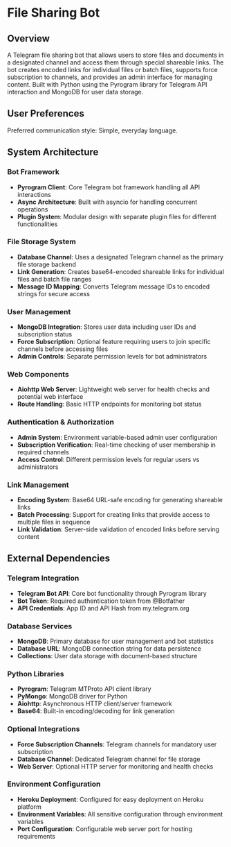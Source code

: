 # File Sharing Bot

## Overview

A Telegram file sharing bot that allows users to store files and documents in a designated channel and access them through special shareable links. The bot creates encoded links for individual files or batch files, supports force subscription to channels, and provides an admin interface for managing content. Built with Python using the Pyrogram library for Telegram API interaction and MongoDB for user data storage.

## User Preferences

Preferred communication style: Simple, everyday language.

## System Architecture

### Bot Framework
- **Pyrogram Client**: Core Telegram bot framework handling all API interactions
- **Async Architecture**: Built with asyncio for handling concurrent operations
- **Plugin System**: Modular design with separate plugin files for different functionalities

### File Storage System
- **Database Channel**: Uses a designated Telegram channel as the primary file storage backend
- **Link Generation**: Creates base64-encoded shareable links for individual files and batch file ranges
- **Message ID Mapping**: Converts Telegram message IDs to encoded strings for secure access

### User Management
- **MongoDB Integration**: Stores user data including user IDs and subscription status
- **Force Subscription**: Optional feature requiring users to join specific channels before accessing files
- **Admin Controls**: Separate permission levels for bot administrators

### Web Components
- **Aiohttp Web Server**: Lightweight web server for health checks and potential web interface
- **Route Handling**: Basic HTTP endpoints for monitoring bot status

### Authentication & Authorization
- **Admin System**: Environment variable-based admin user configuration
- **Subscription Verification**: Real-time checking of user membership in required channels
- **Access Control**: Different permission levels for regular users vs administrators

### Link Management
- **Encoding System**: Base64 URL-safe encoding for generating shareable links
- **Batch Processing**: Support for creating links that provide access to multiple files in sequence
- **Link Validation**: Server-side validation of encoded links before serving content

## External Dependencies

### Telegram Integration
- **Telegram Bot API**: Core bot functionality through Pyrogram library
- **Bot Token**: Required authentication token from @Botfather
- **API Credentials**: App ID and API Hash from my.telegram.org

### Database Services
- **MongoDB**: Primary database for user management and bot statistics
- **Database URL**: MongoDB connection string for data persistence
- **Collections**: User data storage with document-based structure

### Python Libraries
- **Pyrogram**: Telegram MTProto API client library
- **PyMongo**: MongoDB driver for Python
- **Aiohttp**: Asynchronous HTTP client/server framework
- **Base64**: Built-in encoding/decoding for link generation

### Optional Integrations
- **Force Subscription Channels**: Telegram channels for mandatory user subscription
- **Database Channel**: Dedicated Telegram channel for file storage
- **Web Server**: Optional HTTP server for monitoring and health checks

### Environment Configuration
- **Heroku Deployment**: Configured for easy deployment on Heroku platform
- **Environment Variables**: All sensitive configuration through environment variables
- **Port Configuration**: Configurable web server port for hosting requirements
